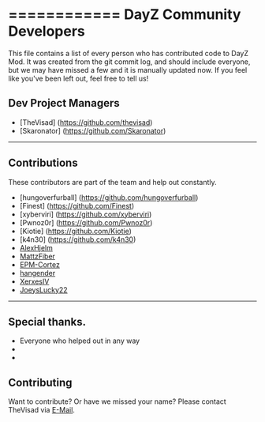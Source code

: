 ============
DayZ Community Developers
============

This file contains a list of every person who has contributed code to DayZ Mod. It was created from the git commit log, and should include everyone, but we may have missed a few and it is manually updated now. If you feel like you've been left out, feel free to tell us!


Dev Project Managers
---------------

 * [TheVisad] (https://github.com/thevisad)
 * [Skaronator] (https://github.com/Skaronator)

 
-------------------------
Contributions
-------------------------

These contributors are part of the team and help out constantly.

 * [hungoverfurball] (https://github.com/hungoverfurball)
 * [Finest] (https://github.com/Finest)
 * [xyberviri] (https://github.com/xyberviri)
 * [Pwnoz0r] (https://github.com/Pwnoz0r)
 * [Kiotie] (https://github.com/Kiotie)
 * [k4n30] (https://github.com/k4n30)
 * [AlexHjelm](https://github.com/AlexHjelm)
 * [MattzFiber](https://github.com/MattzFiber)   
 * [EPM-Cortez](https://github.com/EPM-Cortez)   
 * [hangender](https://github.com/hangender)
 * [XerxesIV](https://github.com/XerxesIV)
 * [JoeysLucky22](https://github.com/JoeysLucky22)

------------------------
Special thanks.
------------------------
 * Everyone who helped out in any way
 * 
 * 

Contributing
------------
Want to contribute? Or have we missed your name?
Please contact TheVisad via [E-Mail](mailto:thevisad@gmail.com).
